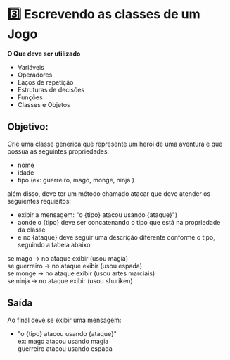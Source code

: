 ﻿# 3️⃣ Escrevendo as classes de um Jogo

**O Que deve ser utilizado**

- Variáveis  
- Operadores  
- Laços de repetição  
- Estruturas de decisões  
- Funções  
- Classes e Objetos

## Objetivo:

Crie uma classe generica que represente um herói de uma aventura e que possua as seguintes propriedades:

- nome  
- idade  
- tipo (ex: guerreiro, mago, monge, ninja )

além disso, deve ter um método chamado atacar que deve atender os seguientes requisitos:

- exibir a mensagem: "o {tipo} atacou usando {ataque}")  
- aonde o {tipo} deve ser concatenando o tipo que está na propriedade da classe  
- e no {ataque} deve seguir uma descrição diferente conforme o tipo, seguindo a tabela abaixo:

se mago -> no ataque exibir (usou magia)  
se guerreiro -> no ataque exibir (usou espada)  
se monge -> no ataque exibir (usou artes marciais)  
se ninja -> no ataque exibir (usou shuriken)

## Saída

Ao final deve se exibir uma mensagem:

- "o {tipo} atacou usando {ataque}"  
ex: mago atacou usando magia  
guerreiro atacou usando espada
